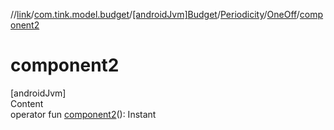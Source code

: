 //[link](../../../../index.md)/[com.tink.model.budget](../../../index.md)/[[androidJvm]Budget](../../index.md)/[Periodicity](../index.md)/[OneOff](index.md)/[component2](component2.md)



# component2  
[androidJvm]  
Content  
operator fun [component2](component2.md)(): Instant  



